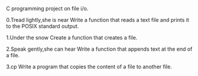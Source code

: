 C programming project on file i/o.

0.Tread lightly,she is near
Write a function that reads a text file and prints it to the POSIX standard output.

1.Under the snow
Create a function that creates a file.

2.Speak gently,she can hear
Write a function that appends text at the end of a file.

3.cp
Write a program that copies the content of a file to another file.


